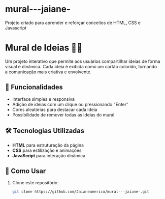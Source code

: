 # mural---jaiane-
Projeto criado para aprender e reforçar conceitos de HTML, CSS e Javascript 
# Mural de Ideias 🧠💡  

Um projeto interativo que permite aos usuários compartilhar ideias de forma visual e dinâmica. Cada ideia é exibida como um cartão colorido, tornando a comunicação mais criativa e envolvente.  

## 🚀 Funcionalidades  
- Interface simples e responsiva  
- Adição de ideias com um clique ou pressionando "Enter"  
- Cores aleatórias para destacar cada ideia  
- Possibilidade de remover todas as ideias do mural  

## 🛠️ Tecnologias Utilizadas  
- **HTML** para estruturação da página  
- **CSS** para estilização e animações  
- **JavaScript** para interação dinâmica  

## 📌 Como Usar  
1. Clone este repositório:  
   ```sh
   git clone https://github.com/Jaianeamerico/mural---jaiane-.git
